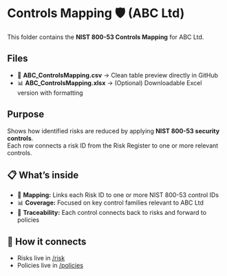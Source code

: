 # Controls Mapping 🛡️ (ABC Ltd)

This folder contains the **NIST 800-53 Controls Mapping** for ABC Ltd.  

## Files
- 📄 **ABC_ControlsMapping.csv** → Clean table preview directly in GitHub  
- 📊 **ABC_ControlsMapping.xlsx** → (Optional) Downloadable Excel version with formatting  

## Purpose
Shows how identified risks are reduced by applying **NIST 800-53 security controls**.  
Each row connects a risk ID from the Risk Register to one or more relevant controls.  

## 📋 What’s inside
- 🔗 **Mapping:** Links each Risk ID to one or more NIST 800-53 control IDs
- 📊 **Coverage:** Focused on key control families relevant to ABC Ltd
- 📝 **Traceability:** Each control connects back to risks and forward to policies


## 🔗 How it connects
- Risks live in [/risk](https://github.com/anoopt718-alt/abc-ltd-grc/tree/main/risk)  
- Policies live in [/policies](https://github.com/anoopt718-alt/abc-ltd-grc/tree/main/risk/controls/policies)

